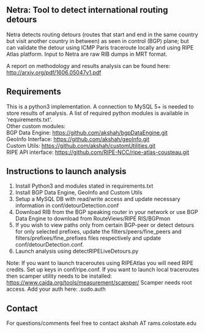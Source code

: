 Netra: Tool to detect international routing detours
--------------------------------------------

Netra detects routing detours (routes that start and end in the same country but visit another country in between) as 
seen in control (BGP) plane; but can validate the detour using ICMP Paris traceroute locally and using RIPE Atlas 
platform. Input to Netra are raw RIB dumps in MRT format.  

A report on methodology and results analysis can be found here:  http://arxiv.org/pdf/1606.05047v1.pdf


Requirements
------------------

This is a python3 implementation. A connection to MySQL 5+ is needed to store results of analysis.
A list of required python modules is available in 'requirements.txt'.  
Other custom modules:  
BGP Data Engine: https://github.com/akshah/bgpDataEngine.git  
GeoInfo Interface: https://github.com/akshah/geoInfo.git  
Custom Utils: https://github.com/akshah/customUtilities.git  
RIPE API interface: https://github.com/RIPE-NCC/ripe-atlas-cousteau.git  

Instructions to launch analysis
--------------------------

1. Install Python3 and modules stated in requirements.txt
2. Install BGP Data Engine, GeoInfo and Custom Utils
3. Setup a MySQL DB with read/write access and update necessary information in conf/detourDetection.conf
4. Download RIB from the BGP speaking router in your network or use BGP Data Engine to download from RouteViews/RIPE RIS/BGPmon
5. If you wish to view paths only from certain BGP-peer or detect detours for only selected prefixes, update the 
filters/peers/fine_peers and filters/prefixes/fine_prefixes files respectively and update conf/detourDetection.conf.
6. Launch analysis using detectRIPELiveDetours.py

Note: If you want to launch traceroutes using RIPEAtlas you will need RIPE credits. Set up keys in conf/ripe.conf.
If you want to launch local traceroutes then scamper utility needs to be installed: https://www.caida.org/tools/measurement/scamper/
Scamper needs root access. Add your auth here: .sudo.auth

Contact
---------

For questions/comments feel free to contact akshah AT rams.colostate.edu